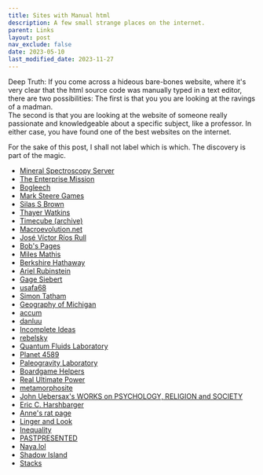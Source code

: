 ```yaml
---
title: Sites with Manual html
description: A few small strange places on the internet.
parent: Links
layout: post
nav_exclude: false
date: 2023-05-10
last_modified_date: 2023-11-27
---
```


Deep Truth: 
If you come across a hideous bare-bones website, 
where it's very clear that the html source code was manually typed in a text editor, 
there are two possibilities: 
The first is that you you are looking at the ravings of a madman.  
The second is that you are looking at the website of someone really passionate and knowledgeable about a specific subject, like a professor.
In either case, you have found one of the best websites on the internet.

For the sake of this post, 
I shall not label which is which.
The discovery is part of the magic.

- [Mineral Spectroscopy Server](http://minerals.gps.caltech.edu/)
- [The Enterprise Mission](https://enterprisemissions.com/)
- [Bogleech](https://bogleech.com/articles)
- [Mark Steere Games](http://www.marksteeregames.com/index.html)
- [Silas S Brown](http://ssb22.user.srcf.net/)
- [Thayer Watkins](https://www.sjsu.edu/faculty/watkins/)
- [Timecube (archive)](https://timecube.2enp.com/)
- [Macroevolution.net](http://www.macroevolution.net/index.html)
- [José Víctor Ríos Rull](https://www.sas.upenn.edu/~vr0j/)
- [Bob's Pages](https://www.bobheffner.com/xamindex/index-graphic.htm)
- [Miles Mathis](http://milesmathis.com/index.html)
- [Berkshire Hathaway](https://berkshirehathaway.com/)
- [Ariel Rubinstein](https://arielrubinstein.tau.ac.il/)
- [Gage Siebert](https://gagesiebert.com/)
- [usafa68](http://www.usafa68.org/)
- [Simon Tatham](https://www.chiark.greenend.org.uk/~sgtatham/)
- [Geography of Michigan](https://project.geo.msu.edu/geogmich/)<!--https://project.geo.msu.edu/geogmich/long_lots.html-->
- [accum](https://www.accum.se/)
- [danluu](https://danluu.com/)
- [Incomplete Ideas](http://www.incompleteideas.net/)
- [rebelsky](https://rebelsky.cs.grinnell.edu/musings/)
- [Quantum Fluids Laboratory](https://www.fellis.wescreates.wesleyan.edu/research/q_f_lab.html)
- [Planet 4589](https://planet4589.org/)
- [Paleogravity Laboratory](https://www.dinox.org/) <!--Not sure if this counts, but the wackiness is funny.-->
- [Boardgame Helpers](https://www.boardgamehelpers.com/) <!--Quite sophisticated but the html comment horizontal lines in the articles betray the manual nature of the html, I think. -->
- [Real Ultimate Power](https://www.realultimatepower.net/ninja/ninja2.htm)
- [metamorphosite](https://www.metamorphosite.com/about)
- [John Uebersax's WORKS on PSYCHOLOGY, RELIGION and SOCIETY](https://www.john-uebersax.com/plato/) <!--In particular, see the page on Plato's Myths: https://www.john-uebersax.com/plato/myths/myths.htm -->
- [Eric C. Harshbarger](http://www.ericharshbarger.org/)
- [Anne's rat page](http://ratbehavior.org/rats.html)
- [Linger and Look](https://lingerandlook.com/)
- [Inequality](https://profiles.shsu.edu/eco_mwf/inequality.html)
- [PASTPRESENTED](http://www.pastpresented.info/index.htm)
- [Naya.lol](https://naya.lol/) <!--https://news.ycombinator.com/item?id=40992982-->
- [Shadow Island](https://www.pbm.com/) <!--https://www.pbm.com/~lindahl/real.programmers.html-->
- [Stacks](https://stacks.math.columbia.edu/)


<!--
https://web.gps.caltech.edu/~mbrown/2003EL61/index.html
-->


<!--
[Project Xanadu](https://xanadu.com/) ??? 
-->
